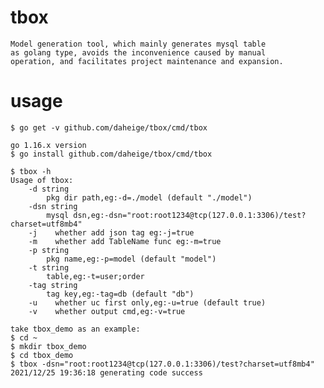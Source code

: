# tbox
    
    Model generation tool, which mainly generates mysql table 
    as golang type, avoids the inconvenience caused by manual
    operation, and facilitates project maintenance and expansion.

# usage
    
    $ go get -v github.com/daheige/tbox/cmd/tbox
    
    go 1.16.x version
    $ go install github.com/daheige/tbox/cmd/tbox
    
    $ tbox -h
    Usage of tbox:
        -d string
            pkg dir path,eg:-d=./model (default "./model")
        -dsn string
            mysql dsn,eg:-dsn="root:root1234@tcp(127.0.0.1:3306)/test?charset=utf8mb4"
        -j    whether add json tag eg:-j=true
        -m    whether add TableName func eg:-m=true
        -p string
            pkg name,eg:-p=model (default "model")
        -t string
            table,eg:-t=user;order
        -tag string
            tag key,eg:-tag=db (default "db")
        -u    whether uc first only,eg:-u=true (default true)
        -v    whether output cmd,eg:-v=true

    take tbox_demo as an example:
    $ cd ~
    $ mkdir tbox_demo
    $ cd tbox_demo
    $ tbox -dsn="root:root1234@tcp(127.0.0.1:3306)/test?charset=utf8mb4"
    2021/12/25 19:36:18 generating code success
